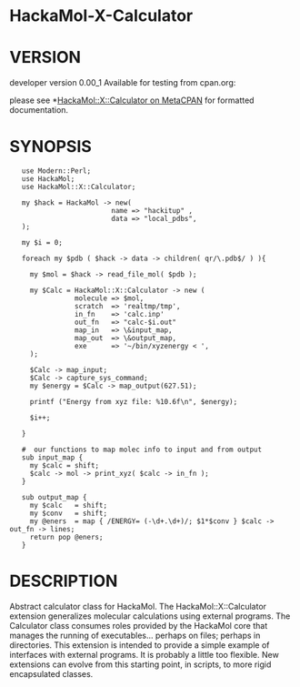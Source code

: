 HackaMol-X-Calculator
=====================

VERSION
========
developer version 0.00_1 
Available for testing from cpan.org:

please see *[HackaMol::X::Calculator on MetaCPAN](https://metacpan.org/release/DEMIAN/HackaMol-X-Calculator-0.00_1) for formatted documentation.

SYNOPSIS
========

       use Modern::Perl;
       use HackaMol;
       use HackaMol::X::Calculator;

       my $hack = HackaMol -> new( 
                             name => "hackitup" , 
                             data => "local_pdbs",
       );
    
       my $i = 0;

       foreach my $pdb ( $hack -> data -> children( qr/\.pdb$/ ) ){

         my $mol = $hack -> read_file_mol( $pdb );

         my $Calc = HackaMol::X::Calculator -> new (
                    molecule => $mol,
                    scratch  => 'realtmp/tmp',
                    in_fn    => 'calc.inp'
                    out_fn   => "calc-$i.out"
                    map_in   => \&input_map,
                    map_out  => \&output_map,
                    exe      => '~/bin/xyzenergy < ', 
         );     
 
         $Calc -> map_input;
         $Calc -> capture_sys_command;
         my $energy = $Calc -> map_output(627.51);

         printf ("Energy from xyz file: %10.6f\n", $energy);

         $i++;

       }

       #  our functions to map molec info to input and from output
       sub input_map {
         my $calc = shift;
         $calc -> mol -> print_xyz( $calc -> in_fn );
       }

       sub output_map {
         my $calc   = shift;
         my $conv   = shift;
         my @eners  = map { /ENERGY= (-\d+.\d+)/; $1*$conv } $calc -> out_fn -> lines; 
         return pop @eners;
       }

DESCRIPTION
============

Abstract calculator class for HackaMol. The HackaMol::X::Calculator extension generalizes molecular calculations using external programs. The Calculator class consumes roles provided by the HackaMol core that manages the running of executables... perhaps on files; perhaps in directories.  This extension is intended to provide a simple example of interfaces with external programs.  It is probably a little too flexible. New extensions can evolve from this starting point, in scripts, to more rigid encapsulated classes. 


